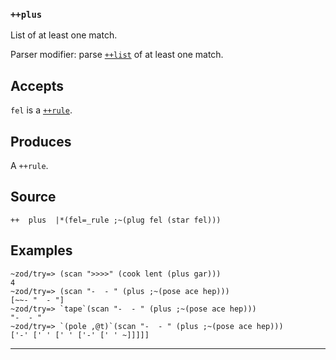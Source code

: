 
### `++plus`

List of at least one match.

Parser modifier: parse [`++list`]() of at least one match.

Accepts
-------

`fel` is a [`++rule`]().

Produces
--------

A `++rule`.

Source
------

    ++  plus  |*(fel=_rule ;~(plug fel (star fel)))

Examples
--------
    
    ~zod/try=> (scan ">>>>" (cook lent (plus gar)))
    4
    ~zod/try=> (scan "-  - " (plus ;~(pose ace hep)))
    [~~- "  - "]
    ~zod/try=> `tape`(scan "-  - " (plus ;~(pose ace hep)))
    "-  - "
    ~zod/try=> `(pole ,@t)`(scan "-  - " (plus ;~(pose ace hep)))
    ['-' [' ' [' ' ['-' [' ' ~]]]]]



***
